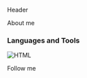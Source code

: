 Header

About me

### Languages and Tools

![HTML](https://img.shields.io/badge/-HTML-f16529?style=for-the-badge&logo=html5)

Follow me
